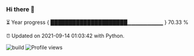 ### Hi there 👋

⏳ Year progress  { █████████████████████▁▁▁▁▁▁▁▁▁ } 70.33 %

⏰ Updated on 2021-09-14 01:03:42 with Python.

![build](https://github.com/shenxianpeng/shenxianpeng/workflows/build/badge.svg) ![Profile views](https://gpvc.arturio.dev/shenxianpeng)